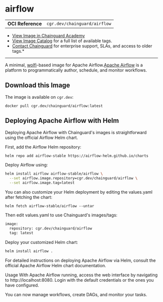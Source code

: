<!--monopod:start-->
# airflow
| | |
| - | - |
| **OCI Reference** | `cgr.dev/chainguard/airflow` |


* [View Image in Chainguard Academy](https://edu.chainguard.dev/chainguard/chainguard-images/reference/airflow/overview/)
* [View Image Catalog](https://console.enforce.dev/images/catalog) for a full list of available tags.
* [Contact Chainguard](https://www.chainguard.dev/chainguard-images) for enterprise support, SLAs, and access to older tags.*

---
<!--monopod:end-->

<!--overview:start-->
A minimal, [wolfi](https://github.com/wolfi-dev)-based image for Apache Airflow.[Apache Airflow](https://github.com/apache/airflow) is a platform to programmatically author, schedule, and monitor workflows.
<!--overview:end-->

<!--getting:start-->
## Download this Image
The image is available on `cgr.dev`:

```
docker pull cgr.dev/chainguard/airflow:latest
```
<!--getting:end-->

<!--body:start-->
## Deploying Apache Airflow with Helm

Deploying Apache Airflow with Chainguard's images is straightforward using the official Airflow Helm chart.

First, add the Airflow Helm repository:

```bash
helm repo add airflow-stable https://airflow-helm.github.io/charts
```
Deploy Airflow using:

```bash
helm install airflow airflow-stable/airflow \
  --set airflow.image.repository=cgr.dev/chainguard/airflow \
  --set airflow.image.tag=latest
```

You can also customize your Helm deployment by editing the values.yaml after fetching the chart:

```helm fetch airflow-stable/airflow --untar```

Then edit values.yaml to use Chainguard's images/tags:

```bash 
image:
  repository: cgr.dev/chainguard/airflow
  tag: latest
```

Deploy your customized Helm chart:

```bash
helm install airflow .
```
For detailed instructions on deploying Apache Airflow via Helm, consult the official Apache Airflow Helm chart documentation.

Usage
With Apache Airflow running, access the web interface by navigating to http://localhost:8080. Login with the default credentials or the ones you have configured.

You can now manage workflows, create DAGs, and monitor your tasks.

<!--body:end-->
